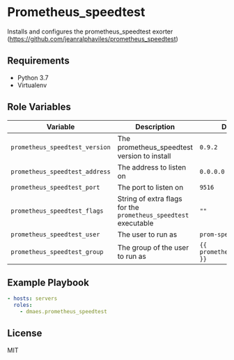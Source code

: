 # Prometheus_speedtest

Installs and configures the prometheus_speedtest exorter (https://github.com/jeanralphaviles/prometheus_speedtest)

## Requirements
* Python 3.7
* Virtualenv

## Role Variables
| Variable | Description | Default value |
| --- | --- | --- |
| `prometheus_speedtest_version` | The prometheus_speedtest version to install | `0.9.2` |
| `prometheus_speedtest_address` | The address to listen on | `0.0.0.0` |
| `prometheus_speedtest_port` | The port to listen on | `9516` |
| `prometheus_speedtest_flags` | String of extra flags for the `prometheus_speedtest` executable | `""` |
| `prometheus_speedtest_user` | The user to run as | `prom-speedtest` |
| `prometheus_speedtest_group` | The group of the user to run as | `{{ prometheus_speedtest_user }}` |

## Example Playbook
```yaml
- hosts: servers
  roles:
    - dmaes.prometheus_speedtest
```

## License
MIT
